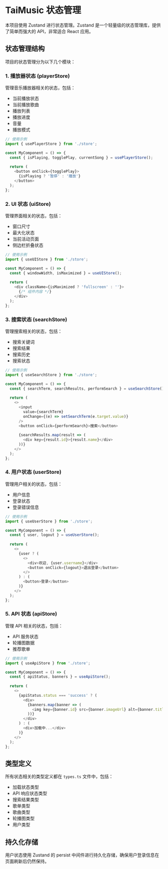 # TaiMusic 状态管理

本项目使用 Zustand 进行状态管理。Zustand 是一个轻量级的状态管理库，提供了简单而强大的 API，非常适合 React 应用。

## 状态管理结构

项目的状态管理分为以下几个模块：

### 1. 播放器状态 (playerStore)

管理音乐播放器相关的状态，包括：
- 当前播放状态
- 当前播放歌曲
- 播放列表
- 播放进度
- 音量
- 播放模式

```typescript
// 使用示例
import { usePlayerStore } from './store';

const MyComponent = () => {
  const { isPlaying, togglePlay, currentSong } = usePlayerStore();
  
  return (
    <button onClick={togglePlay}>
      {isPlaying ? '暂停' : '播放'}
    </button>
  );
};
```

### 2. UI 状态 (uiStore)

管理界面相关的状态，包括：
- 窗口尺寸
- 最大化状态
- 当前活动页面
- 侧边栏折叠状态

```typescript
// 使用示例
import { useUIStore } from './store';

const MyComponent = () => {
  const { windowWidth, isMaximized } = useUIStore();
  
  return (
    <div className={isMaximized ? 'fullscreen' : ''}>
      {/* 组件内容 */}
    </div>
  );
};
```

### 3. 搜索状态 (searchStore)

管理搜索相关的状态，包括：
- 搜索关键词
- 搜索结果
- 搜索历史
- 搜索状态

```typescript
// 使用示例
import { useSearchStore } from './store';

const MyComponent = () => {
  const { searchTerm, searchResults, performSearch } = useSearchStore();
  
  return (
    <>
      <input 
        value={searchTerm} 
        onChange={(e) => setSearchTerm(e.target.value)} 
      />
      <button onClick={performSearch}>搜索</button>
      
      {searchResults.map(result => (
        <div key={result.id}>{result.name}</div>
      ))}
    </>
  );
};
```

### 4. 用户状态 (userStore)

管理用户相关的状态，包括：
- 用户信息
- 登录状态
- 登录错误信息

```typescript
// 使用示例
import { useUserStore } from './store';

const MyComponent = () => {
  const { user, logout } = useUserStore();
  
  return (
    <>
      {user ? (
        <>
          <div>欢迎, {user.username}</div>
          <button onClick={logout}>退出登录</button>
        </>
      ) : (
        <button>登录</button>
      )}
    </>
  );
};
```

### 5. API 状态 (apiStore)

管理 API 相关的状态，包括：
- API 服务状态
- 轮播图数据
- 推荐歌单

```typescript
// 使用示例
import { useApiStore } from './store';

const MyComponent = () => {
  const { apiStatus, banners } = useApiStore();
  
  return (
    <>
      {apiStatus.status === 'success' ? (
        <div>
          {banners.map(banner => (
            <img key={banner.id} src={banner.imageUrl} alt={banner.title} />
          ))}
        </div>
      ) : (
        <div>加载中...</div>
      )}
    </>
  );
};
```

## 类型定义

所有状态相关的类型定义都在 `types.ts` 文件中，包括：
- 加载状态类型
- API 响应状态类型
- 搜索结果类型
- 歌单类型
- 歌曲类型
- 轮播图类型
- 用户类型

## 持久化存储

用户状态使用 Zustand 的 persist 中间件进行持久化存储，确保用户登录信息在页面刷新后仍然保持。
